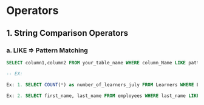 # Operators

## 1. String Comparison Operators

### a. LIKE => Pattern Matching

```sql
SELECT column1,column2 FROM your_table_name WHERE column_Name LIKE pattern;

-- EX:

Ex: 1. SELECT COUNT(*) as number_of_learners_july FROM Learners WHERE Learner_EnrollmentDate LIKE '%-07-%'

Ex: 2. SELECT first_name, last_name FROM employees WHERE last_name LIKE 'S%';
```
